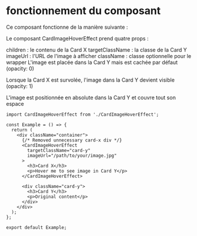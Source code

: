 # fonctionnement du composant

Ce composant fonctionne de la manière suivante :

Le composant CardImageHoverEffect prend quatre props :

children : le contenu de la Card X
targetClassName : la classe de la Card Y
imageUrl : l'URL de l'image à afficher
className : classe optionnelle pour le wrapper
L'image est placée dans la Card Y mais est cachée par défaut (opacity: 0)

Lorsque la Card X est survolée, l'image dans la Card Y devient visible (opacity: 1)

L'image est positionnée en absolute dans la Card Y et couvre tout son espace


```tsx
import CardImageHoverEffect from './CardImageHoverEffect';

const Example = () => {
  return (
    <div className="container">
      {/* Removed unnecessary card-x div */}
      <CardImageHoverEffect 
        targetClassName="card-y"
        imageUrl="/path/to/your/image.jpg"
      >
        <h3>Card X</h3>
        <p>Hover me to see image in Card Y</p>
      </CardImageHoverEffect>

      <div className="card-y">
        <h3>Card Y</h3>
        <p>Original content</p>
      </div>
    </div>
  );
};

export default Example;

```


